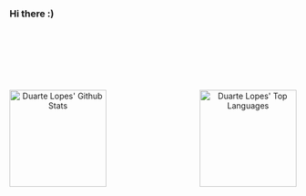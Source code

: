 ### Hi there :)

<hr style="height:30pt; visibility:hidden;" />

<hr style="height:30pt; visibility:hidden;" />

<div align = "center">
  
  <img alt="Duarte Lopes' Github Stats" align="left" height="170px" src="https://github-readme-stats.vercel.app/api?username=duartelopes19&show_icons=true&theme=noctis_minimus&include_all_commits=true&count_private=true&line_height=20" />
  
  <img alt="Duarte Lopes' Top Languages" align="right" height="170px" src="https://github-readme-stats.vercel.app/api/top-langs/?username=duartelopes19&langs_count=6&theme=noctis_minimus&layout=compact" />

</div>
